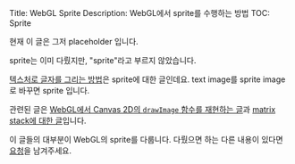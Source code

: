 Title: WebGL Sprite
Description: WebGL에서 sprite를 수행하는 방법
TOC: Sprite


현재 이 글은 그저 placeholder 입니다.

sprite는 이미 다뤘지만, "sprite"라고 부르지 않았습니다.

[텍스처로 글자를 그리는 방법](webgl-text-texture.html)은 sprite에 대한 글인데요.
text image를 sprite image로 바꾸면 sprite 입니다.

관련된 글은 [WebGL에서 Canvas 2D의 `drawImage` 함수를 재현하는 글](webgl-2d-drawimage.html)과 [matrix stack에 대한 글](webgl-2d-matrix-stack.html)입니다.

이 글들의 대부분이 WebGL의 sprite를 다룹니다.
다뤘으면 하는 다른 내용이 있다면 [요청](https://github.com/gfxfundamentals/webgl-fundamentals/issues/new?assignees=&labels=suggested+topic&template=suggest-topic.md&title=%5BSUGGESTION%5D)을 남겨주세요.

